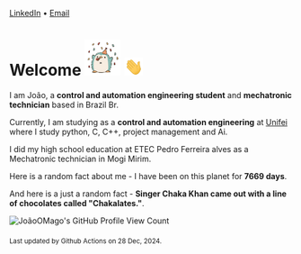 [LinkedIn](https://www.linkedin.com/in/joão-pedro-gozzoli-b95641301/) &bull;
[Email](joaopedrogozzoli@gmail.com)

# Welcome <img src="happy.gif" height="64px" /> <img src="wave.gif" height="32px" />

I am João, a  **control and automation engineering student** and **mechatronic technician** based in Brazil Br.

Currently, I am studying as a **control and automation engineering** at [Unifei](https://unifei.edu.br) where I study python, C, C++, project management and Ai.

I did my high school education at ETEC Pedro Ferreira alves as a Mechatronic technician in Mogi Mirim.

Here is a random fact about me - I have been on this planet for **7669 days**.

And here is a just a random fact -  **Singer Chaka Khan came out with a line of chocolates called "Chakalates."**.

![JoãoOMago's GitHub Profile View Count](https://komarev.com/ghpvc/?username=JoaoOMago)

<sub>Last updated by Github Actions on 28 Dec, 2024.</sub>
